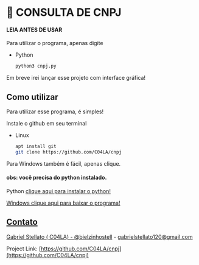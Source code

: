 
# 🔎 CONSULTA DE CNPJ
#### LEIA ANTES DE USAR 

Para utilizar o programa, apenas digite 
* Python
  ```sh
  python3 cnpj.py 

  ```

Em breve irei lançar esse projeto com interface gráfica!

## Como utilizar
Para utilizar esse programa, é simples! 

Instale o github em seu terminal

* Linux 
  ```sh
  apt install git
  git clone https://github.com/C04LA/cnpj

  ```
  
Para Windows também é fácil, apenas clique. 
#### obs: você precisa do python instalado. 

   
Python 
<a href="https://www.python.org/downloads/"> clique aqui para instalar o python!
 
Windows
<a href="https://github.com/C04LA/cnpj/archive/refs/heads/main.zip" > clique aqui para baixar o programa!

## Contato

Gabriel Stellato ( C04LA)  - [@bielzinhostell](https://twitter.com/bielzinhostell) - gabrielstellato120@gmail.com

Project Link: [https://github.com/C04LA/cnpj](https://github.com/C04LA/cnpj)
